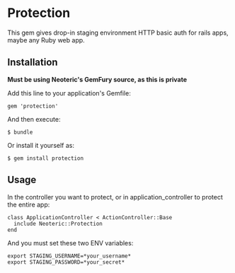 # Protection

This gem gives drop-in staging environment HTTP basic auth for rails apps, maybe any Ruby web app.

## Installation

**Must be using Neoteric's GemFury source, as this is private**

Add this line to your application's Gemfile:

    gem 'protection'

And then execute:

    $ bundle

Or install it yourself as:

    $ gem install protection

## Usage

In the controller you want to protect, or in application_controller to protect the entire app:

    class ApplicationController < ActionController::Base
      include Neoteric::Protection
    end

And you must set these two ENV variables:

    export STAGING_USERNAME=*your_username*
    export STAGING_PASSWORD=*your_secret*
